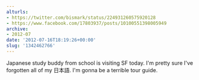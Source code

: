 ```yaml
---
alturls:
- https://twitter.com/bismark/status/224931260575920128
- https://www.facebook.com/17803937/posts/10100551398005949
archive:
- 2012-07
date: '2012-07-16T18:19:26+00:00'
slug: '1342462766'
---
```


Japanese study buddy from school is visiting SF today. I'm pretty sure I've forgotten all of my 日本語. I'm gonna be a terrible tour guide.

